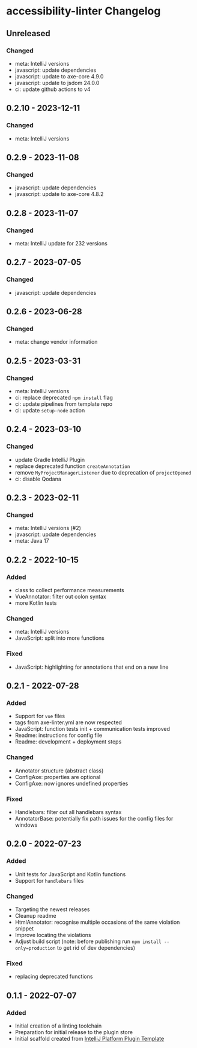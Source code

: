 <!-- Keep a Changelog guide -> https://keepachangelog.com -->

# accessibility-linter Changelog

## Unreleased

### Changed
- meta: IntelliJ versions
- javascript: update dependencies
- javascript: update to axe-core 4.9.0
- javascript: update to jsdom 24.0.0
- ci: update github actions to v4


## 0.2.10 - 2023-12-11

### Changed
- meta: IntelliJ versions

## 0.2.9 - 2023-11-08

### Changed
- javascript: update dependencies
- javascript: update to axe-core 4.8.2

## 0.2.8 - 2023-11-07

### Changed
- meta: IntelliJ update for 232 versions

## 0.2.7 - 2023-07-05

### Changed
- javascript: update dependencies

## 0.2.6 - 2023-06-28

### Changed
- meta: change vendor information

## 0.2.5 - 2023-03-31

### Changed
- meta: IntelliJ versions
- ci: replace deprecated `npm install` flag
- ci: update pipelines from template repo
- ci: update `setup-node` action

## 0.2.4 - 2023-03-10

### Changed
- update Gradle IntelliJ Plugin
- replace deprecated function `createAnnotation`
- remove `MyProjectManagerListener` due to deprecation of `projectOpened`
- ci: disable Qodana

## 0.2.3 - 2023-02-11

### Changed
- meta: IntelliJ versions (#2)
- javascript: update dependencies
- meta: Java 17

## 0.2.2 - 2022-10-15

### Added
- class to collect performance measurements
- VueAnnotator: filter out colon syntax
- more Kotlin tests

### Changed
- meta: IntelliJ versions
- JavaScript: split into more functions

### Fixed
- JavaScript: highlighting for annotations that end on a new line

## 0.2.1 - 2022-07-28

### Added
- Support for `vue` files
- tags from axe-linter.yml are now respected
- JavaScript: function tests init + communication tests improved
- Readme: instructions for config file
- Readme: development + deployment steps

### Changed
- Annotator structure (abstract class)
- ConfigAxe: properties are optional
- ConfigAxe: now ignores undefined properties

### Fixed
- Handlebars: filter out all handlebars syntax
- AnnotatorBase: potentially fix path issues for the config files for windows

## 0.2.0 - 2022-07-23

### Added
- Unit tests for JavaScript and Kotlin functions
- Support for `handlebars` files

### Changed
- Targeting the newest releases
- Cleanup readme
- HtmlAnnotator: recognise multiple occasions of the same violation snippet
- Improve locating the violations
- Adjust build script (note: before publishing run `npm install --only=production` to get rid of dev dependencies)

### Fixed
- replacing deprecated functions

## 0.1.1 - 2022-07-07

### Added
- Initial creation of a linting toolchain
- Preparation for initial release to the plugin store
- Initial scaffold created from [IntelliJ Platform Plugin Template](https://github.com/JetBrains/intellij-platform-plugin-template)
